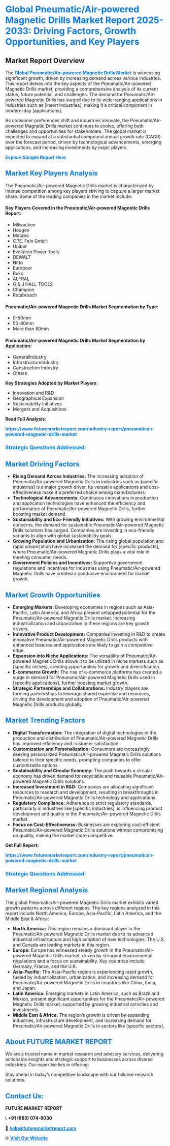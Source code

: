 <h1 style="color: #007BFF;">Global Pneumatic/Air-powered Magnetic Drills Market Report 2025-2033: Driving Factors, Growth Opportunities, and Key Players</h1>

<section id="overview">
<h2>Market Report Overview</h2>
<p>The <a href="https://www.futuremarketreport.com/industry-report/pneumaticair-powered-magnetic-drills-market" style="color: #007BFF; text-decoration: none;"><strong>Global Pneumatic/Air-powered Magnetic Drills Market</strong></a> is witnessing significant growth, driven by increasing demand across various industries. This report delves into the key aspects of the Pneumatic/Air-powered Magnetic Drills market, providing a comprehensive analysis of its current status, future potential, and challenges. The demand for Pneumatic/Air-powered Magnetic Drills has surged due to its wide-ranging applications in industries such as [insert industries], making it a critical component in modern-day [applications].</p>
<p>As consumer preferences shift and industries innovate, the Pneumatic/Air-powered Magnetic Drills market continues to evolve, offering both challenges and opportunities for stakeholders. The global market is expected to expand at a substantial compound annual growth rate (CAGR) over the forecast period, driven by technological advancements, emerging applications, and increasing investments by major players.</p>
</section>

<section id="overview">
<p><a href="https://www.futuremarketreport.com/request-sample/reportId=42572" style="color: #007BFF; text-decoration: none;"><strong>Explore Sample Report Here</strong></a></p>
</section>

<section id="key-players">
<h2 style="color: #007BFF;">Market Key Players Analysis</h2>
<p>The Pneumatic/Air-powered Magnetic Drills market is characterized by intense competition among key players striving to capture a larger market share. Some of the leading companies in the market include:</p>
<h4>Key Players Covered in the Pneumatic/Air-powered Magnetic Drills Report:</h4>
<ul><li>Milwaukee</li><li>Hougen</li><li>Metabo</li><li>C.?E. Fein GmbH</li><li>Unibor</li><li>Evolution Power Tools</li><li>DEWALT</li><li>Nitto</li><li>Euroboor</li><li>Ruko</li><li>ALFRAL</li><li>G &amp; J HALL TOOLS</li><li>Champion</li><li>Rotabroach</li></ul>
<h4>Pneumatic/Air-powered Magnetic Drills Market Segmentation by Type:</h4>
<ul><li>0-50mm</li><li>50-80mm</li><li>More than 80mm</li></ul>

<h4>Pneumatic/Air-powered Magnetic Drills Market Segmentation by Application:</h4>
<ul><li>GeneralIndustry</li><li>InfrastructureIndustry</li><li>Construction Industry</li><li>Others</li></ul>
<p><strong>Key Strategies Adopted by Market Players:</strong></p>
<ul>
<li>Innovation and R&D</li>
<li>Geographical Expansion</li>
<li>Sustainability Initiatives</li>
<li>Mergers and Acquisitions</li>
</ul>
</section>

<section>
<p><strong>Read Full Analysis: </strong></p><a href="https://www.futuremarketreport.com/industry-report/pneumaticair-powered-magnetic-drills-market" style="color: #007BFF; text-decoration: none;"><strong>https://www.futuremarketreport.com/industry-report/pneumaticair-powered-magnetic-drills-market</strong></a>
<h3 style="color: #007BFF;">Strategic Questions Addressed:</h3>
</section>

<section id="driving-factors">
<h2 style="color: #007BFF;">Market Driving Factors</h2>
<ul>
<li><strong>Rising Demand Across Industries:</strong> The increasing adoption of Pneumatic/Air-powered Magnetic Drills in industries such as [specific industries] is a major growth driver. Its versatile applications and cost-effectiveness make it a preferred choice among manufacturers.</li>
<li><strong>Technological Advancements:</strong> Continuous innovations in production and application technologies have enhanced the efficiency and performance of Pneumatic/Air-powered Magnetic Drills, further boosting market demand.</li>
<li><strong>Sustainability and Eco-Friendly Initiatives:</strong> With growing environmental concerns, the demand for sustainable Pneumatic/Air-powered Magnetic Drills solutions has surged. Companies are investing in eco-friendly variants to align with global sustainability goals.</li>
<li><strong>Growing Population and Urbanization:</strong> The rising global population and rapid urbanization have increased the demand for [specific products], where Pneumatic/Air-powered Magnetic Drills plays a vital role in meeting consumer needs.</li>
<li><strong>Government Policies and Incentives:</strong> Supportive government regulations and incentives for industries using Pneumatic/Air-powered Magnetic Drills have created a conducive environment for market growth.</li>
</ul>
</section>

<section id="growth-opportunities">
<h2 style="color: #007BFF;">Market Growth Opportunities</h2>
<ul>
<li><strong>Emerging Markets:</strong> Developing economies in regions such as Asia-Pacific, Latin America, and Africa present untapped potential for the Pneumatic/Air-powered Magnetic Drills market. Increasing industrialization and urbanization in these regions are key growth drivers.</li>
<li><strong>Innovative Product Development:</strong> Companies investing in R&D to create innovative Pneumatic/Air-powered Magnetic Drills products with enhanced features and applications are likely to gain a competitive edge.</li>
<li><strong>Expansion into Niche Applications:</strong> The versatility of Pneumatic/Air-powered Magnetic Drills allows it to be utilized in niche markets such as [specific niches], creating opportunities for growth and diversification.</li>
<li><strong>E-commerce Growth:</strong> The rise of e-commerce platforms has created a surge in demand for Pneumatic/Air-powered Magnetic Drills used in [specific applications], further boosting market growth.</li>
<li><strong>Strategic Partnerships and Collaborations:</strong> Industry players are forming partnerships to leverage shared expertise and resources, driving the development and adoption of Pneumatic/Air-powered Magnetic Drills products globally.</li>
</ul>
</section>

<section id="trending-factors">
<h2 style="color: #007BFF;">Market Trending Factors</h2>
<ul>
<li><strong>Digital Transformation:</strong> The integration of digital technologies in the production and distribution of Pneumatic/Air-powered Magnetic Drills has improved efficiency and customer satisfaction.</li>
<li><strong>Customization and Personalization:</strong> Consumers are increasingly seeking personalized Pneumatic/Air-powered Magnetic Drills solutions tailored to their specific needs, prompting companies to offer customizable options.</li>
<li><strong>Sustainability and Circular Economy:</strong> The push towards a circular economy has driven demand for recyclable and reusable Pneumatic/Air-powered Magnetic Drills solutions.</li>
<li><strong>Increased Investment in R&D:</strong> Companies are allocating significant resources to research and development, resulting in breakthroughs in Pneumatic/Air-powered Magnetic Drills technology and applications.</li>
<li><strong>Regulatory Compliance:</strong> Adherence to strict regulatory standards, particularly in industries like [specific industries], is influencing product development and quality in the Pneumatic/Air-powered Magnetic Drills market.</li>
<li><strong>Focus on Cost-Effectiveness:</strong> Businesses are exploring cost-efficient Pneumatic/Air-powered Magnetic Drills solutions without compromising on quality, making the market more competitive.</li>
</ul>
</section>

<section>
<p><strong>Get Full Report: </strong></p><a href="https://www.futuremarketreport.com/industry-report/pneumaticair-powered-magnetic-drills-market" style="color: #007BFF; text-decoration: none;"><strong>https://www.futuremarketreport.com/industry-report/pneumaticair-powered-magnetic-drills-market</strong></a>
<h3 style="color: #007BFF;">Strategic Questions Addressed:</h3>
</section>


<section id="regional-analysis">
<h2 style="color: #007BFF;">Market Regional Analysis</h2>
<p>The global Pneumatic/Air-powered Magnetic Drills market exhibits varied growth patterns across different regions. The key regions analyzed in this report include North America, Europe, Asia-Pacific, Latin America, and the Middle East & Africa:</p>
<ul>
<li><strong>North America:</strong> This region remains a dominant player in the Pneumatic/Air-powered Magnetic Drills market due to its advanced industrial infrastructure and high adoption of new technologies. The U.S. and Canada are leading markets in this region.</li>
<li><strong>Europe:</strong> Europe has witnessed steady growth in the Pneumatic/Air-powered Magnetic Drills market, driven by stringent environmental regulations and a focus on sustainability. Key countries include Germany, France, and the U.K.</li>
<li><strong>Asia-Pacific:</strong> The Asia-Pacific region is experiencing rapid growth, fueled by industrialization, urbanization, and increasing demand for Pneumatic/Air-powered Magnetic Drills in countries like China, India, and Japan.</li>
<li><strong>Latin America:</strong> Emerging markets in Latin America, such as Brazil and Mexico, present significant opportunities for the Pneumatic/Air-powered Magnetic Drills market, supported by growing industrial activities and investments.</li>
<li><strong>Middle East & Africa:</strong> The region’s growth is driven by expanding industries, infrastructure development, and increasing demand for Pneumatic/Air-powered Magnetic Drills in sectors like [specific sectors].</li>
</ul>
</section>

<footer>
<h2 style="color: #007BFF;">About FUTURE MARKET REPORT</h2>
<p>We are a trusted name in market research and advisory services, delivering actionable insights and strategic support to businesses across diverse industries. Our expertise lies in offering:</p>

<p>Stay ahead in today’s competitive landscape with our tailored research solutions.</p>

<h2 style="color: #007BFF;">Contact Us:</h2>
<p><strong>FUTURE MARKET REPORT</strong></p>
<p>📞 <strong>+91 (883) 074-8030</strong></p>
<p>📧 <strong><a href="mailto:help@futuremarketreport.com" style="color: #007BFF;">help@futuremarketreport.com</a></strong></p>
<p>🌐 <strong><a href="https://www.futuremarketreport.com/" style="color: #007BFF;">Visit Our Website</a></strong></p>
</footer>